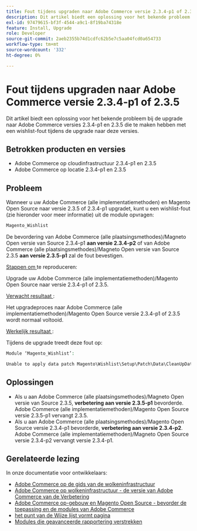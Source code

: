 ```yaml
---
title: Fout tijdens upgraden naar Adobe Commerce versie 2.3.4-p1 of 2.3.5
description: Dit artikel biedt een oplossing voor het bekende probleem bij de upgrade naar Adobe Commerce versies 2.3.4-p1 en 2.3.5 die te maken hebben met een wishlist-fout tijdens de upgrade naar deze versies.
exl-id: 97479615-bf3f-4544-a9c1-8f19ba74318e
feature: Install, Upgrade
role: Developer
source-git-commit: 2aeb2355b74d1cdfc62b5e7c5aa04fcd0a654733
workflow-type: tm+mt
source-wordcount: '332'
ht-degree: 0%

---
```


# Fout tijdens upgraden naar Adobe Commerce versie 2.3.4-p1 of 2.3.5

Dit artikel biedt een oplossing voor het bekende probleem bij de upgrade naar Adobe Commerce versies 2.3.4-p1 en 2.3.5 die te maken hebben met een wishlist-fout tijdens de upgrade naar deze versies.

## Betrokken producten en versies

* Adobe Commerce op cloudinfrastructuur 2.3.4-p1 en 2.3.5
* Adobe Commerce op locatie 2.3.4-p1 en 2.3.5

## Probleem

Wanneer u uw Adobe Commerce (alle implementatiemethoden) en Magento Open Source naar versie 2.3.5 of 2.3.4-p1 upgradet, kunt u een wishlist-fout (zie hieronder voor meer informatie) uit de module opvragen:

```php
Magento_Wishlist
```

De bevordering van Adobe Commerce (alle plaatsingsmethodes)/Magneto Open versie van Source 2.3.4-p1 **aan versie 2.3.4-p2** of van Adobe Commerce (alle plaatsingsmethodes)/Magneto Open versie van Source 2.3.5 **aan versie 2.3.5-p1** zal de fout bevestigen.

<u> Stappen om </u> te reproduceren:

Upgrade uw Adobe Commerce (alle implementatiemethoden)/Magento Open Source naar versie 2.3.4-p1 of 2.3.5.

<u> Verwacht resultaat </u>:

Het upgradeproces naar Adobe Commerce (alle implementatiemethoden)/Magento Open Source versie 2.3.4-p1 of 2.3.5 wordt normaal voltooid.

<u> Werkelijk resultaat </u>:

Tijdens de upgrade treedt deze fout op:

```php
Module ‘Magento_Wishlist’:

Unable to apply data patch Magento\Wishlist\Setup\Patch\Data\CleanUpData for module Magento_Wishlist. Original exception message: Unable to unserialize value. Error: Syntax error
```

## Oplossingen

* Als u aan Adobe Commerce (alle plaatsingsmethodes)/Magneto Open versie van Source 2.3.5, **verbetering aan versie 2.3.5-p1** bevorderde. Adobe Commerce (alle implementatiemethoden)/Magento Open Source versie 2.3.5-p1 vervangt 2.3.5.
* Als u aan Adobe Commerce (alle plaatsingsmethodes)/Magento Open Source versie 2.3.4-p1 bevorderde, **verbetering aan versie 2.3.4-p2**. Adobe Commerce (alle implementatiemethoden)/Magneto Open Source versie 2.3.4-p2 vervangt versie 2.3.4-p1.

## Gerelateerde lezing

In onze documentatie voor ontwikkelaars:

* [ Adobe Commerce op de gids van de wolkeninfrastructuur ](https://experienceleague.adobe.com/nl/docs/commerce-cloud-service/user-guide/overview)
* [ Adobe Commerce op wolkeninfrastructuur - de versie van Adobe Commerce van de Verbetering ](https://experienceleague.adobe.com/nl/docs/commerce-cloud-service/user-guide/develop/upgrade/commerce-version)
* [ Adobe Commerce op-gebouw en Magento Open Source - bevorder de toepassing en de modules van Adobe Commerce ](https://experienceleague.adobe.com/nl/docs/commerce-operations/upgrade-guide/overview)
* [ het punt van de Wijze lijst vormt pagina ](https://developer.adobe.com/commerce/frontend-core/guide/layouts/product-layouts/#wishlist-item-configure-page)
* [ Modules die geavanceerde rapportering verstrekken ](https://developer.adobe.com/commerce/php/development/advanced-reporting/modules/)
